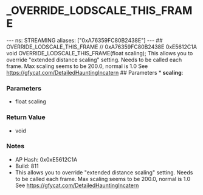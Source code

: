# _OVERRIDE_LODSCALE_THIS_FRAME

--- ns: STREAMING aliases: ["0xA76359FC80B2438E"] --- ## OVERRIDE_LODSCALE_THIS_FRAME  // 0xA76359FC80B2438E 0xE5612C1A void OVERRIDE_LODSCALE_THIS_FRAME(float scaling);  This allows you to override "extended distance scaling" setting. Needs to be called each frame. Max scaling seems to be 200.0, normal is 1.0 See https://gfycat.com/DetailedHauntingIncatern  ## Parameters * **scaling**:

### Parameters
* float scaling

### Return Value
* void

### Notes
* AP Hash: 0x0xE5612C1A
* Build: 811
* This allows you to override "extended distance scaling" setting. Needs to be called each frame.
Max scaling seems to be 200.0, normal is 1.0
See https://gfycat.com/DetailedHauntingIncatern

